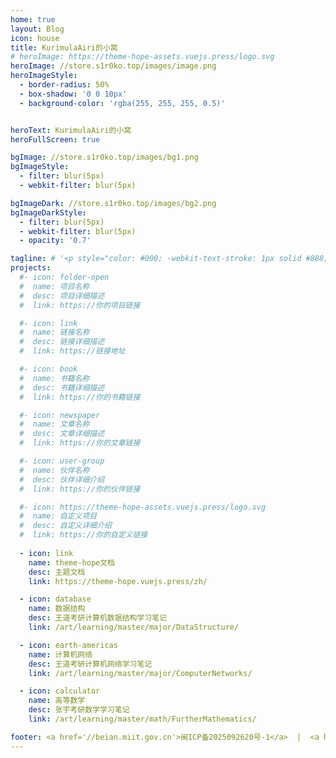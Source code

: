```yaml
---
home: true
layout: Blog
icon: house
title: KurimulaAiri的小窝
# heroImage: https://theme-hope-assets.vuejs.press/logo.svg
heroImage: //store.s1r0ko.top/images/image.png
heroImageStyle:
  - border-radius: 50%
  - box-shadow: '0 0 10px'
  - background-color: 'rgba(255, 255, 255, 0.5)'


heroText: KurimulaAiri的小窝
heroFullScreen: true

bgImage: //store.s1r0ko.top/images/bg1.png
bgImageStyle: 
  - filter: blur(5px) 
  - webkit-filter: blur(5px) 

bgImageDark: //store.s1r0ko.top/images/bg2.png
bgImageDarkStyle:
  - filter: blur(5px)
  - webkit-filter: blur(5px)
  - opacity: '0.7'

tagline: # '<p style="color: #000; -webkit-text-stroke: 1px solid #888; bold: true">一条咸鱼</p>'
projects:
  #- icon: folder-open
  #  name: 项目名称
  #  desc: 项目详细描述
  #  link: https://你的项目链接

  #- icon: link
  #  name: 链接名称
  #  desc: 链接详细描述
  #  link: https://链接地址

  #- icon: book
  #  name: 书籍名称
  #  desc: 书籍详细描述
  #  link: https://你的书籍链接

  #- icon: newspaper
  #  name: 文章名称
  #  desc: 文章详细描述
  #  link: https://你的文章链接

  #- icon: user-group
  #  name: 伙伴名称
  #  desc: 伙伴详细介绍
  #  link: https://你的伙伴链接

  #- icon: https://theme-hope-assets.vuejs.press/logo.svg
  #  name: 自定义项目
  #  desc: 自定义详细介绍
  #  link: https://你的自定义链接
  
  - icon: link
    name: theme-hope文档
    desc: 主题文档
    link: https://theme-hope.vuejs.press/zh/

  - icon: database
    name: 数据结构
    desc: 王道考研计算机数据结构学习笔记
    link: /art/learning/master/major/DataStructure/

  - icon: earth-americas
    name: 计算机网络
    desc: 王道考研计算机网络学习笔记
    link: /art/learning/master/major/ComputerNetworks/

  - icon: calculator
    name: 高等数学
    desc: 张宇考研数学学习笔记
    link: /art/learning/master/math/FurtherMathematics/

footer: <a href='//beian.miit.gov.cn'>闽ICP备2025092620号-1</a>  |  <a href="https://icp.gov.moe/?keyword=20250596" target="_blank">萌ICP备20250596号</a>
---
```


<!-- 这是一个博客主页的案例。

要使用此布局，你应该在页面前端设置 `layout: BlogHome` 和 `home: true`。

相关配置文档请见 [博客主页](https://theme-hope.vuejs.press/zh/guide/blog/home.html)。 -->
